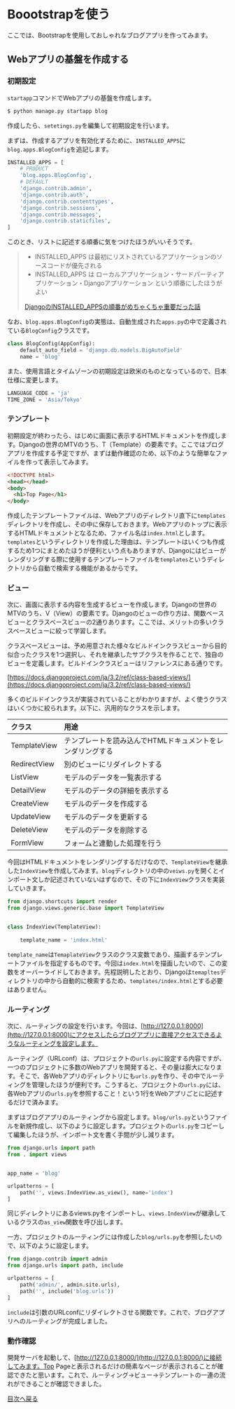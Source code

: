 # Boootstrapを使う

ここでは、Bootstrapを使用しておしゃれなブログアプリを作ってみます。

## Webアプリの基盤を作成する

### 初期設定

```startapp```コマンドでWebアプリの基盤を作成します。

```sh
$ python manage.py startapp blog
```

作成したら、```setetings.py```を編集して初期設定を行います。

まずは、作成するアプリを有効化するために、```INSTALLED_APPS```に```blog.apps.BlogConfig```を追記します。

```py
INSTALLED_APPS = [
    # PRODUCT
    'blog.apps.BlogConfig',
    # DEFAULT
    'django.contrib.admin',
    'django.contrib.auth',
    'django.contrib.contenttypes',
    'django.contrib.sessions',
    'django.contrib.messages',
    'django.contrib.staticfiles',
]
```

このとき、リストに記述する順番に気をつけたほうがいいそうです。

> - INSTALLED_APPS は最初にリストされているアプリケーションのソースコードが優先される
> - INSTALLED_APPS は ローカルアプリケーション・サードパーティアプリケーション・Djangoアプリケーション という順番にしたほうがよい
>
> [DjangoのINSTALLED_APPSの順番がめちゃくちゃ重要だった話](https://jumpyoshim.hatenablog.com/entry/order-of-installed-apps-with-django-is-important)

なお、```blog.apps.BlogConfig```の実態は、自動生成された```apps.py```の中で定義されている```BlogConfig```クラスです。

```py
class BlogConfig(AppConfig):
    default_auto_field = 'django.db.models.BigAutoField'
    name = 'blog'
```

また、使用言語とタイムゾーンの初期設定は欧米のものとなっているので、日本仕様に変更します。

```py
LANGUAGE_CODE = 'ja'
TIME_ZONE = 'Asia/Tokyo'
```

### テンプレート

初期設定が終わったら、はじめに画面に表示するHTMLドキュメントを作成します。Djangoの世界のMTVのうち、T（Template）の要素です。ここではブログアプリを作成する予定ですが、まずは動作確認のため、以下のような簡単なファイルを作って表示してみます。

```html
<!DOCTYPE html>
<head></head>
<body>
  <h1>Top Page</h1>
</body>
```

作成したテンプレートファイルは、Webアプリのディレクトリ直下に```templates```ディレクトリを作成し、その中に保存しておきます。Webアプリのトップに表示するHTMLドキュメントとなるため、ファイル名は```index.html```とします。```templates```というディレクトリを作成した理由は、テンプレートはいくつも作成するため1つにまとめたほうが便利という点もありますが、Djangoにはビューがレンダリングする際に使用するテンプレートファイルを```templates```というディレクトリから自動で検索する機能があるからです。

### ビュー

次に、画面に表示する内容を生成するビューを作成します。Djangoの世界のMTVのうち、V（View）の要素です。Djangoのビューの作り方は、関数ベースビューとクラスベースビューの2通りあります。ここでは、メリットの多いクラスベースビューに絞って学習します。

クラスベースビューは、予め用意された様々なビルドインクラスビューから目的似合ったクラスを1つ選択し、それを継承したサブクラスを作ることで、独自のビューを定義します。ビルドインクラスビューはリファレンスにある通りです。

[https://docs.djangoproject.com/ja/3.2/ref/class-based-views/](https://docs.djangoproject.com/ja/3.2/ref/class-based-views/)

多くのビルドインクラスが実装されていることがわかりますが、よく使うクラスはいくつかに絞られます。以下に、汎用的なクラスを示します。

|クラス|用途|
|:--|:--|
|TemplateView|テンプレートを読み込んでHTMLドキュメントをレンダリングする|
|RedirectView|別のビューにリダイレクトする|
|ListView|モデルのデータを一覧表示する|
|DetailView|モデルのデータの詳細を表示する|
|CreateView|モデルのデータを作成する|
|UpdateView|モデルのデータを更新する|
|DeleteView|モデルのデータを削除する|
|FormView|フォームと連動した処理を行う|

今回はHTMLドキュメントをレンダリングするだけなので、```TemplateView```を継承した```IndexView```を作成してみます。```blog```ディレクトリの中の```veiws.py```を開くとインポート文しか記述されていないはずなので、その下に```IndexView```クラスを実装していきます。

```py
from django.shortcuts import render
from django.views.generic.base import TemplateView


class IndexView(TemplateView):
    
    template_name = 'index.html'
```

```template_name```は```TemaplateView```クラスのクラス変数であり、描画するテンプレートファイルを指定するものです。今回は```index.html```を描画したいので、この変数をオーバーライドしておきます。先程説明したとおり、Djangoは```temapltes```ディレクトリの中から自動的に検索するため、```templates/index.html```とする必要はありません。

### ルーティング

次に、ルーティングの設定を行います。今回は、[http://127.0.0.1:8000](http://127.0.0.1:8000)にアクセスしたらブログアプリに直接アクセスできるようなルーティングを設定します。

ルーティング（URLconf）は、プロジェクトの```urls.py```に設定する内容ですが、一つのプロジェクトに多数のWebアプリを開発すると、その量は膨大になります。そこで、各Webアプリのディレクトリにも```urls.py```を作り、その中でルーティングを管理したほうが便利です。こうすると、プロジェクトの```urls.py```には、各Webアプリの```urls.py```を参照すること！という1行をWebアプリごとに記述するだけで済みます。

まずはブログアプリのルーティングから設定します。```blog/urls.py```というファイルを新規作成し、以下のように設定します。プロジェクトの```urls.py```をコピーして編集したほうが、インポート文を書く手間が少し減ります。

```py
from django.urls import path
from . import views


app_name = 'blog'

urlpatterns = [
    path('', views.IndexView.as_view(), name='index')
]
```

同じディレクトリにあるviews.pyをインポートし、```views.IndexView```が継承しているクラスの```as_view```関数を呼び出します。

一方、プロジェクトのルーティングには作成した```blog/urls.py```を参照したいので、以下のように設定します。

```py
from django.contrib import admin
from django.urls import path, include

urlpatterns = [
    path('admin/', admin.site.urls),
    path('', include('blog.urls'))
]
```

```include```は引数のURLconfにリダイレクトさせる関数です。これで、ブログアプリへのルーティングが完成しました。

### 動作確認

開発サーバを起動して、[http://127.0.0.1:8000/](http://127.0.0.1:8000/)に接続してみます。Top Pageと表示されるだけの簡素なページが表示されることが確認できたと思います。これで、ルーティング→ビュー→テンプレートの一連の流れができることが確認できました。


[目次へ戻る](https://github.com/JuvenileTalk9/Django)
